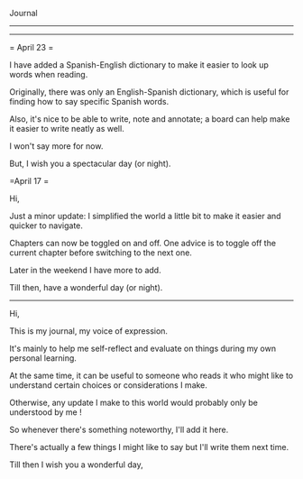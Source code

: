 
Journal
_________
___ 

= April 23 =

I have added a Spanish-English dictionary to make it easier to look up words when reading.

Originally, there was only an English-Spanish dictionary, which is useful for finding how to say specific Spanish words.

Also, it's nice to be able to write, note and annotate; a board can help make it easier to write neatly as well.

I won't say more for now.

But, I wish you a spectacular day (or night).

=April 17 =

Hi,

Just a minor update: 
I simplified the world a little bit to make it easier and quicker to navigate.

Chapters can now be toggled on and off. 
One advice is to toggle off the current chapter before switching to the next one.

Later in the weekend I have more to add.

Till then, have a wonderful day (or night).
______________________

Hi,

This is my journal, my voice of expression.

It's mainly to help me self-reflect and evaluate on things during my own personal learning.

At the same time, it can be useful to someone who reads it who might like to understand certain choices or considerations I make.

Otherwise, any update I make to this world would probably only be understood by me !

So whenever there's something noteworthy, I'll add it here.

There's actually a few things I might like to say but I'll write them next time.

Till then I wish you a wonderful day,
